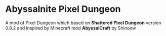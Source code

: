 # Abyssalnite Pixel Dungeon  
A mod of Pixel Dungeon which based on **Shattered Pixel Dungeon** version 0.8.2 and inspired by Minecraft mod **AbyssalCraft** by Shinoow